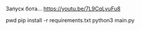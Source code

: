 Запуск бота... https://youtu.be/7L9CqLyuFu8   




pwd
pip install -r requirements.txt
python3 main.py
